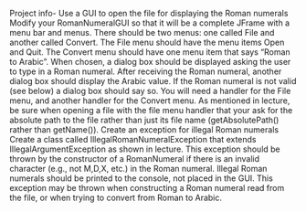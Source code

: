 Project info-
Use a GUI to open the file for displaying the Roman numerals 
Modify your RomanNumeralGUI so that it will be a complete JFrame with a menu bar and menus. 
There should be two menus: one called File and another called Convert. The File menu should have 
the menu items Open and Quit. The  Convert menu should have one menu item that says “Roman to 
Arabic”. When chosen, a dialog box should be displayed asking the user to type in a Roman numeral. 
After receiving the Roman numeral, another dialog box should display the Arabic value. If the Roman 
numeral is not valid (see below) a dialog box should say so. 
You will need a handler for the File menu, and another handler for the Convert menu. As mentioned in 
lecture, be sure when opening a file with the file menu handler that your ask for the absolute path to the 
file rather than just its file name (getAbsolutePath() rather than getName()). 
Create an exception for illegal Roman numerals 
Create a class called IllegalRomanNumeralException that extends IllegalArgumentException as shown 
in lecture. This exception should be thrown by the constructor of a RomanNumeral if there is an invalid 
character (e.g., not M,D,X, etc.) in the Roman numeral. Illegal Roman numerals should be printed to 
the console, not placed in the GUI. This exception may be thrown when constructing a Roman numeral 
read from the file, or when trying to convert from Roman to Arabic.
